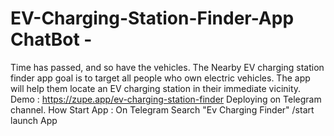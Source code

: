 # EV-Charging-Station-Finder-App ChatBot -
Time has passed, and so have the vehicles. The Nearby EV charging station finder app goal is to target all people who own electric vehicles. The app will help them locate an EV charging station in their immediate vicinity.
Demo : https://zupe.app/ev-charging-station-finder
Deploying on Telegram channel.
How Start App :
On Telegram Search "Ev Charging Finder"
/start
launch App
